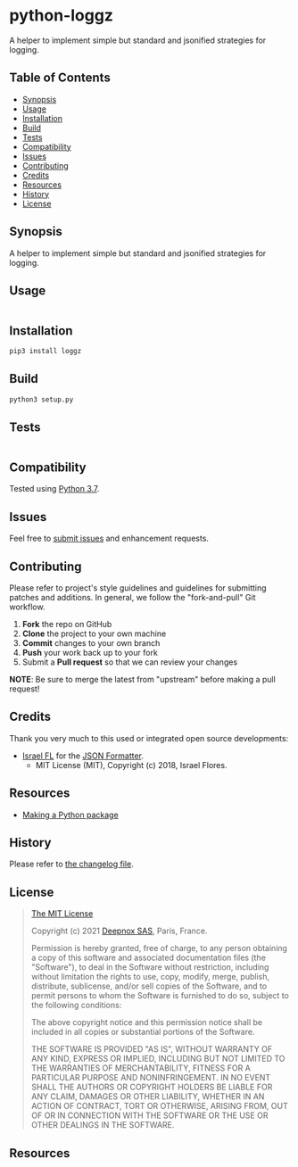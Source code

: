 # python-loggz

A helper to implement simple but standard and jsonified strategies for logging.


## Table of Contents

* [Synopsis](#synopsis)
* [Usage](#usage)
* [Installation](#installation)
* [Build](#build)
* [Tests](#tests)
* [Compatibility](#compatibility)
* [Issues](#issues)
* [Contributing](#contributing)
* [Credits](#credits)
* [Resources](#resources)
* [History](#history)
* [License](#license)

## <a name="synopsis" /> Synopsis

A helper to implement simple but standard and jsonified strategies for logging.

## <a name="usage" /> Usage

```bash
```

## <a name="installation" /> Installation

```bash
pip3 install loggz
```

## <a name="build" /> Build

```bash
python3 setup.py
```

## <a name="tests" /> Tests

```bash
```


## <a name="compatibility" /> Compatibility

Tested using [Python 3.7](https://docs.python.org/3/whatsnew/3.7.html).

## <a name="issues" /> Issues

Feel free to [submit issues](https://github.com/deepnox-io/python-deepnox-log/issues) and enhancement requests.

## <a name="contributing" /> Contributing

Please refer to project's style guidelines and guidelines for submitting patches and additions. In general, we follow the "fork-and-pull" Git workflow.

 1. **Fork** the repo on GitHub
 2. **Clone** the project to your own machine
 3. **Commit** changes to your own branch
 4. **Push** your work back up to your fork
 5. Submit a **Pull request** so that we can review your changes

**NOTE**: Be sure to merge the latest from "upstream" before making a pull request!

## <a name="credits" /> Credits

Thank you very much to this used or integrated open source developments:

* [Israel FL](https://github.com/israel-fl/python3-logstash/tree/master/logstash) for the [JSON Formatter](https://github.com/israel-fl/python3-logstash/blob/master/logstash/formatter.py).
    * MIT License (MIT), Copyright (c) 2018, Israel Flores.

## Resources

* [Making a Python package](https://python-packaging-tutorial.readthedocs.io/en/latest/setup_py.html)

## <a name="history"> History

Please refer to [the changelog file](CHANGELOG.md).

## <a name="license"> License

>
> [The MIT License](https://opensource.org/licenses/MIT)
>
> Copyright (c) 2021 [Deepnox SAS](https://deepnox.io/), Paris, France.
>
> Permission is hereby granted, free of charge, to any person obtaining a copy
> of this software and associated documentation files (the "Software"), to deal
> in the Software without restriction, including without limitation the rights
> to use, copy, modify, merge, publish, distribute, sublicense, and/or sell
> copies of the Software, and to permit persons to whom the Software is
> furnished to do so, subject to the following conditions:
>
> The above copyright notice and this permission notice shall be included in all
> copies or substantial portions of the Software.
>
> THE SOFTWARE IS PROVIDED "AS IS", WITHOUT WARRANTY OF ANY KIND, EXPRESS OR
> IMPLIED, INCLUDING BUT NOT LIMITED TO THE WARRANTIES OF MERCHANTABILITY,
> FITNESS FOR A PARTICULAR PURPOSE AND NONINFRINGEMENT. IN NO EVENT SHALL THE
>AUTHORS OR COPYRIGHT HOLDERS BE LIABLE FOR ANY CLAIM, DAMAGES OR OTHER
> LIABILITY, WHETHER IN AN ACTION OF CONTRACT, TORT OR OTHERWISE, ARISING FROM,
> OUT OF OR IN CONNECTION WITH THE SOFTWARE OR THE USE OR OTHER DEALINGS IN THE
> SOFTWARE.
>



## Resources


